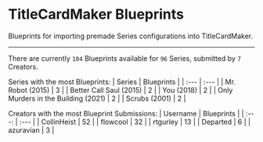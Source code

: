 # TitleCardMaker Blueprints

Blueprints for importing premade Series configurations into TitleCardMaker.

---

There are currently `104` Blueprints available for `96` Series, submitted by `7` Creators.

Series with the most Blueprints:
| Series | Blueprints |
| :--- | :--- |
| Mr. Robot (2015) | 3 |
| Better Call Saul (2015) | 2 |
| You (2018) | 2 |
| Only Murders in the Building (2021) | 2 |
| Scrubs (2001) | 2 |

Creators with the most Blueprint Submissions:
| Username | Blueprints |
| :---: | :--- |
| CollinHeist | 52 |
| flowcool | 32 |
| rtgurley | 13 |
| Departed | 6 |
| azuravian | 3 |
